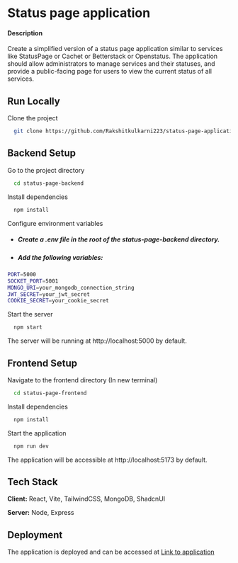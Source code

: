 
# Status page application

#### Description
Create a simplified version of a status page application similar to services like StatusPage or
Cachet or Betterstack or Openstatus. The application should allow administrators to manage
services and their statuses, and provide a public-facing page for users to view the current status
of all services.
## Run Locally

Clone the project

```bash
  git clone https://github.com/Rakshitkulkarni223/status-page-application.git
```

## Backend Setup


Go to the project directory

```bash
  cd status-page-backend
```

Install dependencies

```bash
  npm install
```

Configure environment variables

- ##### Create a ***.env*** file in the root of the ***status-page-backend*** directory.

- ##### Add the following variables:

```bash
PORT=5000
SOCKET_PORT=5001
MONGO_URI=your_mongodb_connection_string
JWT_SECRET=your_jwt_secret
COOKIE_SECRET=your_cookie_secret
```

Start the server

```bash
  npm start
```

The server will be running at http://localhost:5000 by default.

## Frontend Setup

Navigate to the frontend directory (In new terminal)

```bash
  cd status-page-frontend
```

Install dependencies

```bash
  npm install
```

Start the application

```bash
  npm run dev
```

The application will be accessible at http://localhost:5173 by default.

## Tech Stack

**Client:** React, Vite, TailwindCSS, MongoDB, ShadcnUI

**Server:** Node, Express


## Deployment

The application is deployed and can be accessed at
[Link to application](https://staus-page-c0540.web.app)